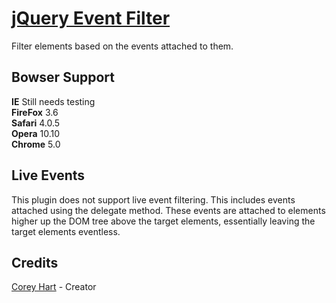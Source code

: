 [jQuery Event Filter](http://www.codenothing.com/archives/jquery/event-filter/)
========================

Filter elements based on the events attached to them.


Bowser Support
--------------

**IE** Still needs testing  
**FireFox** 3.6  
**Safari** 4.0.5  
**Opera** 10.10  
**Chrome** 5.0  


Live Events
-----------
This plugin does not support live event filtering. This includes events attached using the delegate method. These events
are attached to elements higher up the DOM tree above the target elements, essentially leaving the target elements eventless.


Credits
--------
[Corey Hart](http://www.codenothing.com) - Creator

